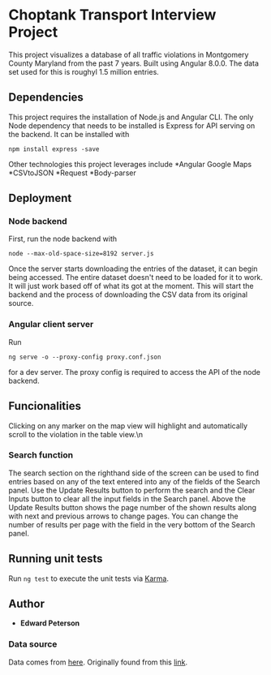 # Choptank Transport Interview Project

This project visualizes a database of all traffic violations in Montgomery County Maryland from the past 7 years. Built using Angular 8.0.0. The data set used for this is roughyl 1.5 million entries. 

## Dependencies
This project requires the installation of Node.js and Angular CLI.
The only Node dependency that needs to be installed is Express for API serving on the backend. It can be installed with 
```
npm install express -save
```
Other technologies this project leverages include
*Angular Google Maps
*CSVtoJSON
*Request
*Body-parser
## Deployment
### Node backend
First, run the node backend with 
```
node --max-old-space-size=8192 server.js
```
Once the server starts downloading the entries of the dataset, it can begin being accessed. The entire dataset doesn't need to be loaded for it to work. It will just work based off of what its got at the moment.
This will start the backend and the process of downloading the CSV data from its original source.
### Angular client server
Run
```
ng serve -o --proxy-config proxy.conf.json
```
for a dev server. The proxy config is required to access the API of the node backend.

## Funcionalities

Clicking on any marker on the map view will highlight and automatically scroll to the violation in the table view.\n

### Search function

The search section on the righthand side of the screen can be used to find entries based on any of the text entered into any of the fields of the Search panel.
Use the Update Results button to perform the search and the Clear Inputs button to clear all the input fields in the Search panel.
Above the Update Results button shows the page number of the shown results along with next and previous arrows to change pages.
You can change the number of results per page with the field in the very bottom of the Search panel. 

## Running unit tests

Run `ng test` to execute the unit tests via [Karma](https://karma-runner.github.io).


## Author
* **Edward Peterson**
### Data source

Data comes from [here](http://data.montgomerycountymd.gov/api/views/4mse-ku6q/rows.csv). Originally found from this [link](https://catalog.data.gov/dataset/traffic-violations-56dda).

